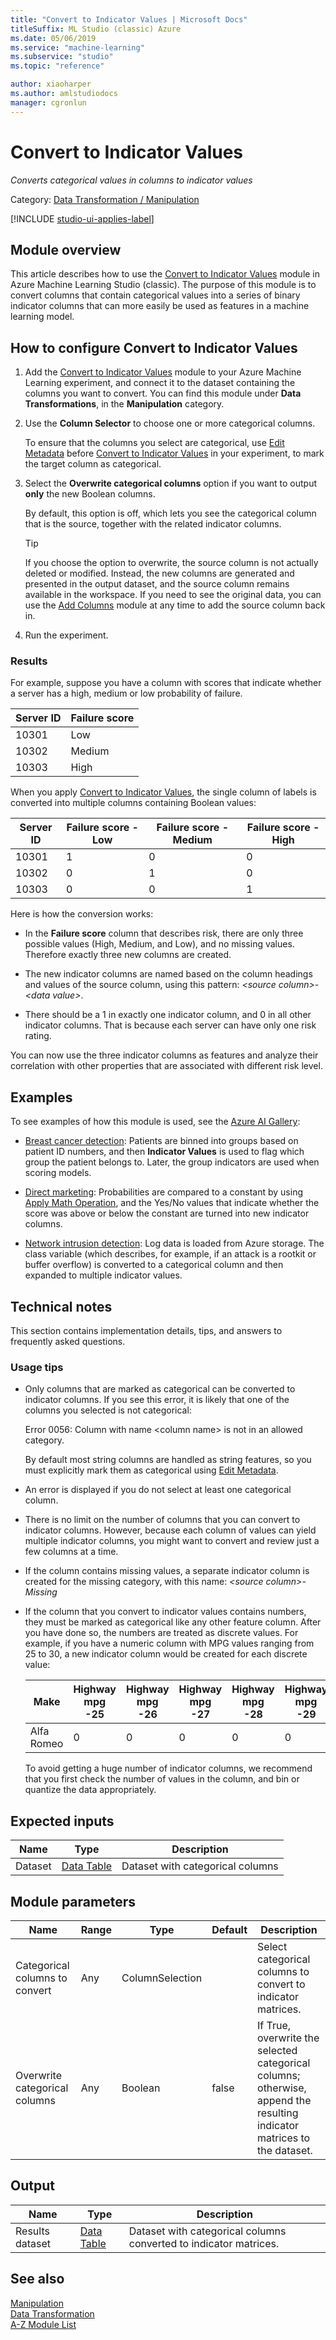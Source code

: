 ```yaml
---
title: "Convert to Indicator Values | Microsoft Docs"
titleSuffix: ML Studio (classic) Azure
ms.date: 05/06/2019
ms.service: "machine-learning"
ms.subservice: "studio"
ms.topic: "reference"

author: xiaoharper
ms.author: amlstudiodocs
manager: cgronlun
---
```

# Convert to Indicator Values
*Converts categorical values in columns to indicator values*  
  
 Category: [Data Transformation / Manipulation](data-transformation-manipulation.md)  

[!INCLUDE [studio-ui-applies-label](../includes/studio-ui-applies-label.md)]
  
## Module overview  
 
This article describes how to use the [Convert to Indicator Values](convert-to-indicator-values.md) module in Azure Machine Learning Studio (classic). The purpose of this module is to convert columns that contain categorical values into a series of binary indicator columns that can more easily be used as features in a machine learning model.  

## How to configure Convert to Indicator Values
  
1.  Add the [Convert to Indicator Values](convert-to-indicator-values.md) module to your Azure Machine Learning experiment, and connect it to the dataset containing the columns you want to convert. You can find this module under **Data Transformations**, in the **Manipulation** category.

2. Use the **Column Selector** to choose one or more categorical columns.  
  
     To ensure that the columns you select are categorical, use [Edit Metadata](edit-metadata.md) before [Convert to Indicator Values](convert-to-indicator-values.md) in your experiment, to mark the target column as categorical.  
  
3.  Select the **Overwrite categorical columns** option if you want to output **only** the new Boolean columns.  
  
     By default, this option is off, which lets you see the categorical column that is the source, together with the related indicator columns.  
  
    > [!TIP]
    >  If you choose the option to overwrite, the source column is not actually deleted or modified. Instead, the new columns are generated and presented in the output dataset, and the source column remains available in the workspace. 
    > If you need to see the original data, you can use the [Add Columns](add-columns.md) module at any time to add the source column back in.

4. Run the experiment.

### Results

For example, suppose you have a column with scores that indicate whether a server has a high, medium or low probability of failure.  
  
|Server ID|Failure score|  
|---------------|-------------------|  
|10301|Low|  
|10302|Medium|  
|10303|High|  
  
When you apply [Convert to Indicator Values](convert-to-indicator-values.md), the single column of labels is converted into multiple columns containing Boolean values:  
  
|Server ID|Failure score - Low|Failure score - Medium|Failure score - High|  
|---------------|--------------------------|-----------------------------|---------------------------|  
|10301|1|0|0|  
|10302|0|1|0|  
|10303|0|0|1|  
  
Here is how the conversion works:  
  
-   In the **Failure score** column that describes risk, there are only three possible values (High, Medium, and Low), and no missing values. Therefore exactly three new columns are created.  
  
-   The new indicator columns are named based on the column headings and values of the source column, using this pattern: *\<source column>- \<data value>*.  
  
-   There should be a 1 in exactly one indicator column, and 0 in all other indicator columns. That is because each server can have only one risk rating.  
  
You can now use the three indicator columns as features and analyze their correlation with other properties that are associated with different risk level.

## Examples  

To see examples of how this module is used, see the [Azure AI Gallery](https://gallery.cortanaintelligence.com/):  
  
- [Breast cancer detection](http://go.microsoft.com/fwlink/?LinkId=525726): Patients are binned into groups based on patient ID numbers, and then **Indicator Values** is used to flag which group the patient belongs to. Later, the group indicators are used when scoring models.  
  
- [Direct marketing](http://go.microsoft.com/fwlink/?LinkId=525168): Probabilities are compared to a constant by using [Apply Math Operation](apply-math-operation.md), and the Yes/No values that indicate whether the score was above or below the constant are turned into new indicator columns.  
  
-  [Network intrusion detection](http://go.microsoft.com/fwlink/?LinkId=525724): Log data is loaded from Azure storage. The class variable (which describes, for example, if an attack is a rootkit or buffer overflow) is converted to a categorical column and then expanded to multiple indicator values.  

## Technical notes  

This section contains implementation details, tips, and answers to frequently asked questions.

### Usage tips

-   Only columns that are marked as categorical can be converted to indicator columns. If you see this error, it is likely that one of the columns you selected is not categorical:  
  
     Error 0056: Column with name  \<column name> is not in an allowed category.  
  
     By default most string columns are handled as string features, so you must explicitly mark them as categorical using [Edit Metadata](edit-metadata.md).  
  
-   An error is displayed if you do not select at least one categorical column.  
  
-   There is no limit on the number of columns that you can convert to indicator columns. However, because each column of values can yield multiple indicator columns, you might want to convert and review just a few columns at a time.  
  
-   If the column contains missing values, a separate indicator column is created for the missing category, with this name: *\<source column>- Missing*  
  
-   If the column that you convert to indicator values contains numbers, they must be marked as categorical like any other feature column. After you have done so, the numbers are treated as discrete values. For example, if you have a numeric column with MPG values ranging from 25 to 30, a new indicator column would be created for each discrete value:  
  
    |Make|Highway mpg -25|Highway mpg -26|Highway mpg -27|Highway mpg -28|Highway mpg -29|Highway mpg -30|  
    |----------|----------------------|----------------------|----------------------|----------------------|----------------------|----------------------|  
    |Alfa Romeo|0|0|0|0|0|1|  
  
     To avoid getting a huge number of indicator columns, we recommend that you first check the number of values in the column, and bin or quantize the data appropriately.  
  
##  Expected inputs  
  
|Name|Type|Description|  
|----------|----------|-----------------|  
|Dataset|[Data Table](data-table.md)|Dataset with categorical columns|  
  
##  Module parameters  
  
|Name|Range|Type|Default|Description|  
|----------|-----------|----------|-------------|-----------------|  
|Categorical columns to convert|Any|ColumnSelection||Select categorical columns to convert to indicator matrices.|  
|Overwrite categorical columns|Any|Boolean|false|If True, overwrite the selected categorical columns; otherwise, append the resulting indicator matrices to the dataset.|  
  
##  Output  
  
|Name|Type|Description|  
|----------|----------|-----------------|  
|Results dataset|[Data Table](data-table.md)|Dataset with categorical columns converted to indicator matrices.|  
  
## See also  
 [Manipulation](data-transformation-manipulation.md)   
 [Data Transformation](data-transformation.md)   
 [A-Z Module List](a-z-module-list.md)
